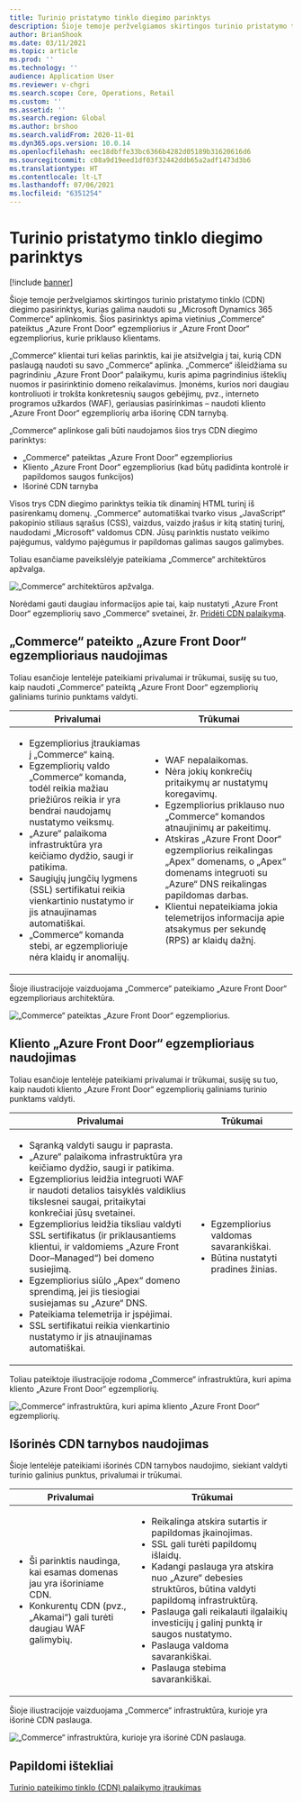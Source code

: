 ```yaml
---
title: Turinio pristatymo tinklo diegimo parinktys
description: Šioje temoje peržvelgiamos skirtingos turinio pristatymo tinklo (CDN) diegimo pasirinktys, kurias galima naudoti su „Microsoft Dynamics 365 Commerce“ aplinkomis. Šios pasirinktys apima vietinius „Commerce“ pateiktus „Azure Front Door“ egzempliorius ir „Azure Front Door“ egzempliorius, kurie priklauso klientams.
author: BrianShook
ms.date: 03/11/2021
ms.topic: article
ms.prod: ''
ms.technology: ''
audience: Application User
ms.reviewer: v-chgri
ms.search.scope: Core, Operations, Retail
ms.custom: ''
ms.assetid: ''
ms.search.region: Global
ms.author: brshoo
ms.search.validFrom: 2020-11-01
ms.dyn365.ops.version: 10.0.14
ms.openlocfilehash: eec18dbffe33bc6366b4282d05189b31620616d6
ms.sourcegitcommit: c08a9d19eed1df03f32442ddb65a2adf1473d3b6
ms.translationtype: HT
ms.contentlocale: lt-LT
ms.lasthandoff: 07/06/2021
ms.locfileid: "6351254"
---
```

# <a name="content-delivery-network-implementation-options"></a>Turinio pristatymo tinklo diegimo parinktys

[!include [banner](includes/banner.md)]

Šioje temoje peržvelgiamos skirtingos turinio pristatymo tinklo (CDN) diegimo pasirinktys, kurias galima naudoti su „Microsoft Dynamics 365 Commerce“ aplinkomis. Šios pasirinktys apima vietinius „Commerce“ pateiktus „Azure Front Door“ egzempliorius ir „Azure Front Door“ egzempliorius, kurie priklauso klientams.

„Commerce“ klientai turi kelias parinktis, kai jie atsižvelgia į tai, kurią CDN paslaugą naudoti su savo „Commerce“ aplinka. „Commerce“ išleidžiama su pagrindiniu „Azure Front Door“ palaikymu, kuris apima pagrindinius išteklių nuomos ir pasirinktinio domeno reikalavimus. Įmonėms, kurios nori daugiau kontroliuoti ir trokšta konkretesnių saugos gebėjimų, pvz., interneto programos užkardos (WAF), geriausias pasirinkimas – naudoti kliento „Azure Front Door“ egzempliorių arba išorinę CDN tarnybą.

„Commerce“ aplinkose gali būti naudojamos šios trys CDN diegimo parinktys:

- „Commerce“ pateiktas „Azure Front Door” egzempliorius
- Kliento „Azure Front Door“ egzempliorius (kad būtų padidinta kontrolė ir papildomos saugos funkcijos)
- Išorinė CDN tarnyba

Visos trys CDN diegimo parinktys teikia tik dinaminį HTML turinį iš pasirenkamų domenų. „Commerce“ automatiškai tvarko visus „JavaScript“ pakopinio stiliaus sąrašus (CSS), vaizdus, vaizdo įrašus ir kitą statinį turinį, naudodami „Microsoft“ valdomus CDN. Jūsų parinktis nustato veikimo pajėgumus, valdymo pajėgumus ir papildomas galimas saugos galimybes.

Toliau esančiame paveikslėlyje pateikiama „Commerce“ architektūros apžvalga.

![„Commerce“ architektūros apžvalga.](media/Commerce_CDN-Option_ComparisonModels.png)

Norėdami gauti daugiau informacijos apie tai, kaip nustatyti „Azure Front Door“ egzempliorių savo „Commerce“ svetainei, žr. [Pridėti CDN palaikymą](add-cdn-support.md).

## <a name="use-the-commerce-provided-azure-front-door-instance"></a>„Commerce“ pateikto „Azure Front Door“ egzemplioriaus naudojimas

Toliau esančioje lentelėje pateikiami privalumai ir trūkumai, susiję su tuo, kaip naudoti „Commerce“ pateiktą „Azure Front Door“ egzempliorių galiniams turinio punktams valdyti.

| Privalumai | Trūkumai |
|------|------|
| <ul><li>Egzempliorius įtraukiamas į „Commerce“ kainą.</li><li>Egzempliorių valdo „Commerce“ komanda, todėl reikia mažiau priežiūros reikia ir yra bendrai naudojamų nustatymo veiksmų.</li><li>„Azure“ palaikoma infrastruktūra yra keičiamo dydžio, saugi ir patikima.</li><li>Saugiųjų jungčių lygmens (SSL) sertifikatui reikia vienkartinio nustatymo ir jis atnaujinamas automatiškai.</li><li>„Commerce“ komanda stebi, ar egzemplioriuje nėra klaidų ir anomalijų.</li></ul> | <ul><li>WAF nepalaikomas.</li><li>Nėra jokių konkrečių pritaikymų ar nustatymų koregavimų.</li><li>Egzempliorius priklauso nuo „Commerce“ komandos atnaujinimų ar pakeitimų.</li><li>Atskiras „Azure Front Door“ egzempliorius reikalingas „Apex“ domenams, o „Apex“ domenams integruoti su „Azure“ DNS reikalingas papildomas darbas.</li><li>Klientui nepateikiama jokia telemetrijos informacija apie atsakymus per sekundę (RPS) ar klaidų dažnį.</li></ul> |

Šioje iliustracijoje vaizduojama „Commerce“ pateikiamo „Azure Front Door“ egzemplioriaus architektūra.

![„Commerce“ pateiktas „Azure Front Door“ egzempliorius.](media/Commerce_CDN-Option_CommerceFrontDoor.png)

## <a name="use-a-customer-owned-azure-front-door-instance"></a>Kliento „Azure Front Door“ egzemplioriaus naudojimas

Toliau esančioje lentelėje pateikiami privalumai ir trūkumai, susiję su tuo, kaip naudoti kliento „Azure Front Door“ egzempliorių galiniams turinio punktams valdyti.

| Privalumai | Trūkumai |
|------|------|
| <ul><li>Sąranką valdyti saugu ir paprasta.</li><li>„Azure“ palaikoma infrastruktūra yra keičiamo dydžio, saugi ir patikima.</li><li>Egzempliorius leidžia integruoti WAF ir naudoti detalios taisyklės valdiklius tikslesnei saugai, pritaikytai konkrečiai jūsų svetainei.</li><li>Egzempliorius leidžia tiksliau valdyti SSL sertifikatus (ir priklausantiems klientui, ir valdomiems „Azure Front Door–Managed“) bei domeno susiejimą.</li><li>Egzempliorius siūlo „Apex“ domeno sprendimą, jei jis tiesiogiai susiejamas su „Azure“ DNS.</li><li>Pateikiama telemetrija ir įspėjimai.</li><li>SSL sertifikatui reikia vienkartinio nustatymo ir jis atnaujinamas automatiškai.</li></ul> | <ul><li>Egzempliorius valdomas savarankiškai.</li><li>Būtina nustatyti pradines žinias.</li></ul> |

Toliau pateiktoje iliustracijoje rodoma „Commerce“ infrastruktūra, kuri apima kliento „Azure Front Door“ egzempliorių.

![„Commerce“ infrastruktūra, kuri apima kliento „Azure Front Door“ egzempliorių.](media/Commerce_CDN-Option_CustomerOwnedAzureFrontDoor.png)

## <a name="use-an-external-cdn-service"></a>Išorinės CDN tarnybos naudojimas

Šioje lentelėje pateikiami išorinės CDN tarnybos naudojimo, siekiant valdyti turinio galinius punktus, privalumai ir trūkumai.

| Privalumai | Trūkumai |
|------|------|
| <ul><li>Ši parinktis naudinga, kai esamas domenas jau yra išoriniame CDN.</li><li>Konkurentų CDN (pvz., „Akamai“) gali turėti daugiau WAF galimybių.</li></ul> | <ul><li>Reikalinga atskira sutartis ir papildomas įkainojimas.</li><li>SSL gali turėti papildomų išlaidų.</li><li>Kadangi paslauga yra atskira nuo „Azure“ debesies struktūros, būtina valdyti papildomą infrastruktūrą.</li><li>Paslauga gali reikalauti ilgalaikių investicijų į galinį punktą ir saugos nustatymo.</li><li>Paslauga valdoma savarankiškai.</li><li>Paslauga stebima savarankiškai.</li></ul> |

Šioje iliustracijoje vaizduojama „Commerce“ infrastruktūra, kurioje yra išorinė CDN paslauga.

![„Commerce“ infrastruktūra, kurioje yra išorinė CDN paslauga.](media/Commerce_CDN-Option_ExternalFrontDoor.png)

## <a name="additional-resources"></a>Papildomi ištekliai

[Turinio pateikimo tinklo (CDN) palaikymo įtraukimas](add-cdn-support.md)
